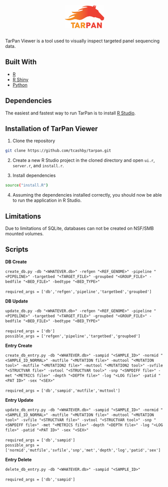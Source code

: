 <p align="center">
  <img src="/www/LogoBig.jpg" width="25%" height="25%">
</p>

## 
TarPan Viewer is a tool used to visually inspect targeted panel sequencing data.


## Built With
- [R](https://www.r-project.org/)
- [R Shiny](https://shiny.rstudio.com/)
- [Python](https://www.python.org/)

## Dependencies
The easiest and fastest way to run TarPan is to install [R Studio](https://www.rstudio.com/). 

## Installation of TarPan Viewer
1. Clone the repository

```sh
git clone https://github.com/tcashby/tarpan.git
```
2. Create a new R Studio project in the cloned directory and open ```ui.r```, ```server.r```, and ```install.r```.

3. Install dependencies

```sh
source("install.R")
```

4. Assuming the dependencies installed correctly, you should now be able to run the application in R Studio.

## Limitations

Due to limitations of SQLite, databases can not be created on NSF/SMB mounted volumes.

## Scripts

**DB Create**
```
create_db.py -db "<WHATEVER.db>" -refgen "<REF_GENOME>" -pipeline "<PIPELINE>" -targetbed "<TARGET_FILE>" -groupbed "<GROUP_FILE>" -bedfile "<BED_FILE>" -bedtype "<BED_TYPE>"

required_args = ['db','refgen','pipeline','targetbed','groupbed']
```

**DB Update**
```
update_db.py -db "<WHATEVER.db>" -refgen "<REF_GENOME>" -pipeline "<PIPELINE>" -targetbed "<TARGET_FILE>" -groupbed "<GROUP_FILE>" -bedfile "<BED_FILE>" -bedtype "<BED_TYPE>"

required_args = ['db']
possible_args = ['refgen','pipeline','targetbed','groupbed']
```

**Entry Create**
```
create_db_entry.py -db "<WHATEVER.db>" -sampid "<SAMPLE_ID>" -normid "<SAMPLE_ID_NORMAL>" -mutfile "<MUTATION file>" -muttool "<MUTATION tool>" -mutfile "<MUTATION2 file>" -muttool "<MUTATION2 tool>" -svfile "<STRUCTVAR file>" -svtool "<STRUCTVAR tool>" -snp "<SNPDIFF file>" -met "<METRICS file>" -depth "<DEPTH file>" -log "<LOG file>" -patid "<PAT ID>" -sex "<SEX>" 

required_args = ['db','sampid','mutfile','muttool'] 
```

**Entry Update**
```
update_db_entry.py -db "<WHATEVER.db>" -sampid "<SAMPLE_ID>" -normid "<SAMPLE_ID_NORMAL>" -mutfile "<MUTATION file>" -muttool "<MUTATION tool>" -svfile "<STRUCTVAR file>" -svtool "<STRUCTVAR tool>" -snp "<SNPDIFF file>" -met "<METRICS file>" -depth "<DEPTH file>" -log "<LOG file>" -patid "<PAT ID>" -sex "<SEX>" 

required_args = ['db','sampid'] 
possible_args = ['normid','mutfile','svfile','snp','met','depth','log','patid','sex']
```

**Entry Delete**
```
delete_db_entry.py -db "<WHATEVER.db>" -sampid "<SAMPLE_ID>" 

required_args = ['db','sampid']
```
